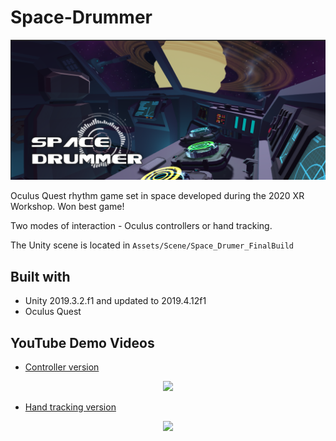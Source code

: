 # Space-Drummer

<p align="center">
  <img src=title.png>
</p>

Oculus Quest rhythm game set in space developed during the 2020 XR Workshop. Won best game!

Two modes of interaction - Oculus controllers or hand tracking.

The Unity scene is located in ```Assets/Scene/Space_Drumer_FinalBuild```

## Built with
* Unity 2019.3.2.f1 and updated to 2019.4.12f1
* Oculus Quest

## YouTube Demo Videos
* [Controller version](https://www.youtube.com/watch?v=I9bjhcij9YI)
<p align="center">
  <img src=demoControllers.gif>
</p>

* [Hand tracking version](https://www.youtube.com/watch?v=ZvvkbhE5bCo)
<p align="center">
  <img src=demoHandTracking.gif>
</p>
